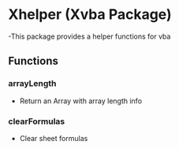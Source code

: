 # Xhelper  (Xvba Package)

-This package provides a helper functions for vba

## Functions

### arrayLength
 - Return an Array with array length info

### clearFormulas
 - Clear sheet formulas